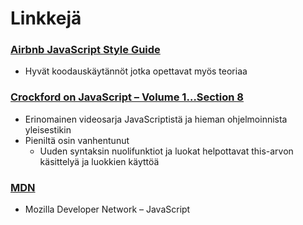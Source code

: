 # Linkkejä

### [Airbnb JavaScript Style Guide](https://github.com/airbnb/javascript)

* Hyvät koodauskäytännöt jotka opettavat myös teoriaa

### [Crockford on JavaScript – Volume 1…Section 8](https://www.youtube.com/playlist?list=PLEzQf147-uEpvTa1bHDNlxUL2klHUMHJu)

* Erinomainen videosarja JavaScriptistä ja hieman ohjelmoinnista yleisestikin
* Pieniltä osin vanhentunut
  * Uuden syntaksin nuolifunktiot ja luokat helpottavat this-arvon käsittelyä ja luokkien käyttöä

### [MDN](https://developer.mozilla.org/docs/Web/JavaScript)

* Mozilla Developer Network – JavaScript

